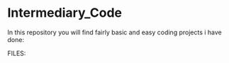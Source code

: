 # Intermediary_Code
In this repository you will find fairly basic and easy coding projects i have done:

FILES:



